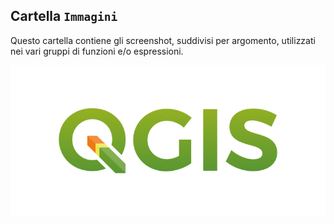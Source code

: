 ## Cartella `Immagini`

Questo cartella contiene gli screenshot, suddivisi per argomento, utilizzati nei vari gruppi di funzioni e/o espressioni.

![](/img/logo_qgis.png)